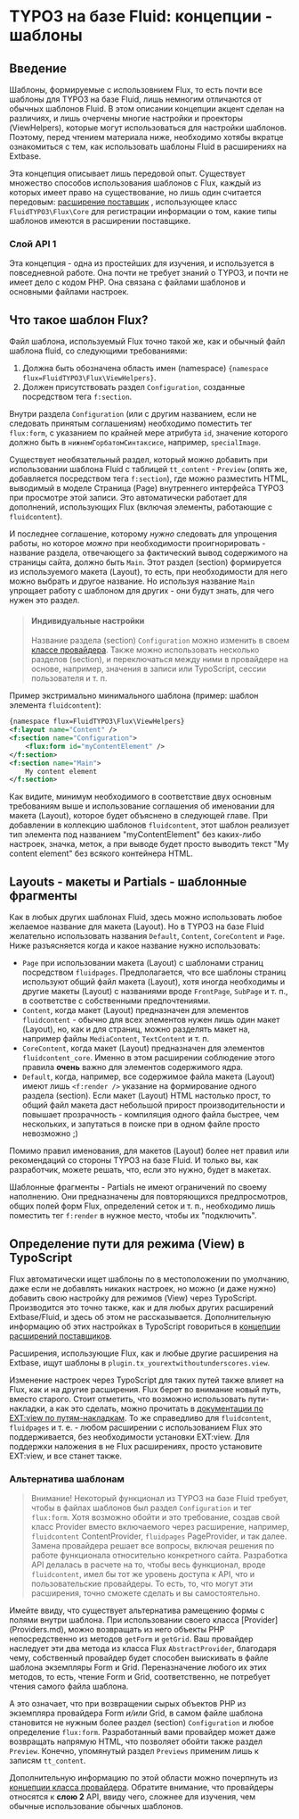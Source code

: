 TYPO3 на базе Fluid: концепции - шаблоны
========================================

## Введение

Шаблоны, формируемые с использовнием Flux, то есть почти все шаблоны для TYPO3 на базе Fluid, лишь немногим отличаются от обычных
шаблонов Fluid. В этом описании концепции акцент сделан на различиях, и лишь очерчены многие настройки и проекторы
(ViewHelpers), которые могут использоваться для настройки шаблонов. Поэтому, перед чтением материала ниже,
необходимо хотябы вкратце ознакомиться с тем, как использовать шаблоны Fluid в расширениях на Extbase.

Эта концепция описывает лишь передовой опыт. Существует множество способов использования шаблонов с Flux,
каждый из которых имеет право на существование, но лишь один считается передовым: [расширение поставщик](ProviderExtensions.md)
, использующее класс `FluidTYPO3\Flux\Core` для регистрации информации о том, какие типы шаблонов имеются в расширении поставщике.

### Слой API 1

Эта концепция - одна из простейших для изучения, и используется в повседневной работе. Она почти не требует знаний о TYPO3,
и почти не имеет дело с кодом PHP. Она связана с файлами шаблонов и основными файлами настроек.

## Что такое шаблон Flux?

Файл шаблона, используемый Flux точно такой же, как и обычный файл шаблона fluid, со следующими требованиями:

1. Должна быть обозначена область имен (namespace) `{namespace flux=FluidTYPO3\Flux\ViewHelpers}`.
2. Должен присутствовать раздел `Configuration`, созданные посредством тега `f:section`.

Внутри раздела `Configuration` (или с другим названием, если не следовать принятым соглашениям) необходимо поместить тег
`flux:form`, с указанием по крайней мере атрибута `id`, значение которого должно быть в `нижнемГорбатомСинтаксисе`, например,
`specialImage`.

Существует необязательный раздел, который можно добавить при использовании шаблона Fluid с таблицей `tt_content` - `Preview`
(опять же, добавляется посредством тега `f:section`), где можно разместить HTML, выводимый в моделе Страница (Page) внутреннего
 интерфейса TYPO3 при просмотре этой записи. Это автоматически работает для дополнений, использующих Flux (включая элементы,
 работающие с `fluidcontent`).

И последнее соглашение, которому *нужно* следовать для упрощения работы, но которое *можно* при необходимости проигнорировать -
 название раздела, отвечающего за фактический вывод содержимого на страницы сайта, должно быть `Main`. Этот раздел (section)
 формируется из используемого макета (Layout), то есть, при необходимости для него можно выбрать и другое название. Но
 используя название `Main` упрощает работу с шаблоном для других - они будут знать, для чего нужен это раздел.

> #### Индивидуальные настройки
>
> Название раздела (section) `Configuration` можно изменить в своем [классе провайдера](Providers.md). Также можно использовать
 несколько разделов (section), и переключаться между ними в провайдере на основе, например, значения в записи или TypoScript,
 сессии пользователя и т. п.

Пример экстримально минимального шаблона (пример: шаблон элемента `fluidcontent`):

```xml
{namespace flux=FluidTYPO3\Flux\ViewHelpers}
<f:layout name="Content" />
<f:section name="Configuration">
    <flux:form id="myContentElement" />
</f:section>
<f:section name="Main">
    My content element
</f:section>
```

Как видите, минимум необходимого в соответствие двух основным требованиям выше и использование соглашения об именовании для
макета (Layout), которое будет объяснено в следующей главе. При добавлении в коллекцию шаблонов `fluidcontent`,
этот шаблон реализует тип элемента под названием "myContentElement" без каких-либо настроек, значка, меток,
а при выводе будет просто выводить текст "My content element" без всякого контейнера HTML.

## Layouts - макеты и Partials - шаблонные фрагменты

Как в любых других шаблонах Fluid, здесь можно использовать любое желаемое название для макета (Layout). Но в TYPO3 на базе
Fluid желательно использовать названия `Default`, `Content`, `CoreContent` и `Page`. Ниже разъясняется когда и какое название
нужно использовать:

* `Page` при использовании макета (Layout) с шаблонами страниц посредством `fluidpages`. Предполагается,
   что все шаблоны страниц используют общий файл макета (Layout), хотя иногда необходимы и другие макеты (Layout) с названиями
   вроде `FrontPage`, `SubPage` и т. п., в соответстве с собственными предпочтениями.
* `Content`, когда макет (Layout) предназначен для элементов `fluidcontent` - обычно для всех элементов нужен лишь один макет
   (Layout), но, как и для страниц, можно разделять макет на, например файлы `MediaContent`, `TextContent` и т. п.
* `CoreContent`, когда макет (Layout) предназначен для элементов `fluidcontent_core`. Именно в этом расширении соблюдение этого
  правила **очень** важно для элементов содержимого ядра.
* `Default`, когда, например, все содержимое файла макета (Layout) имеют лишь `<f:render />` указание на формирование одного
  раздела (section). Если макет (Layout) HTML настолько прост, то общий файл макета даст небольшой прирост производительности и
   повышает прозрачность - компиляция одного файла быстрее, чем нескольких, и запутаться в поиске при в одном файле просто
   невозможно ;)

Помимо правил именования, для макетов (Layout) более нет правил или рекомендаций со стороны TYPO3 на базе Fluid. И только вы,
как разработчик, можете решать, что, если это нужно, будет в макетах.

Шаблонные фрагменты - Partials не имеют ограничений по своему наполнению. Они предназначены для повторяющихся предпросмотров,
общих полей форм Flux, определений сеток и т. п., необходимо лишь поместить тег `f:render` в нужное место, чтобы их "подключить".

## Определение пути для режима (View) в TypoScript

Flux автоматически ищет шаблоны по в местоположении по умолчанию, даже если не добавлять никаких настроек,
но можно (и даже нужно) добавить свою настройку для режимов (View) через TypoScript. Производится это точно также,
как и для любых других расширений Extbase/Fluid, и здесь об этом не рассказывается. Дополнительную информацию об этих
настройках в TypoScript говориться в [концепции расширений поставщиков](ProviderExtensions.md).

Расширения, использующие Flux, как и любые другие расширения на Extbase, ищут шаблоны в `plugin.tx_yourextwithoutunderscores.view`.

Изменение настроек через TypoScript для таких путей также влияет на Flux, как и на другие расширения. Flux берет во внимание
новый путь, вместо старого. Стоит отметить, что возможно использовать пути-накладки, а как это сделать,
можно прочитать в [документации по EXT:view по путям-накладкам](https://github.com/FluidTYPO3/view#template-path-overlays). То
же справедливо для `fluidcontent`, `fluidpages` и т. е. - любом расширении с использованием Flux это поддерживается, без
необходимости установки  EXT:view. Для поддержки наложения в не Flux расширениях, просто установите EXT:view,
и все станет также.

### Альтернатива шаблонам

> Внимание! Некоторый функционал из TYPO3 на базе Fluid требует, чтобы в файлах шаблонов был раздел `Configuration` и тег
> `flux:form`. Хотя возможно обойти и это требование, создав свой класс Provider вместо включаемого через расширение, например,
> `fluidcontent` ContentProvider, `fluidpages` PageProvider, и так далее. Замена провайдера решает все вопросы,
> включая решения по работе функционала относительно конкретного сайта. Разработка API делалась в расчете на то,
> чтобы весь функционал, вроде `fluidcontent`, имел бы тот же уровень доступа к API, что и пользовательские провайдеры. То есть, то,
> что могут эти расширения, точно сможете сделать и вы самостоятельно.

Имейте ввиду, что существует альтернатива рамещению формы с полями внутри шаблона. При использовании своего класса [Provider]
(Providers.md), можно возвращать из него объекты PHP непосредственно из методов `getForm` и `getGrid`. Ваш провайдер наследует
эти два метода из класса Flux `AbstractProvider`, благодаря чему, собственный провайдер будет способен выискивать в файле
шаблона экземпляры Form и Grid. Переназначение любого их этих методов, то есть, чтение Form и Grid, соответственно,
не потребует чтения самого файла шаблона.

А это означает, что при возвращении сырых объектов PHP из экземпляра провайдера Form *и/или* Grid,
в самом файле шаблона становится не нужным более раздел (section) `Configuration` и любое определение `flux:form`.
Разработанный вами провайдер может даже возвращать напрямую HTML, что позволяет обойти также раздел `Preview`. Конечно,
упомянутый раздел `Previews` применим лишь к записям `tt_content`.

Дополнительную информацию по этой области можно почерпнуть из [концепции класса провайдера](Providers.md). Обратите внимание,
что провайдеры относятся к **слою 2** API, ввиду чего, сложнее для изучения, чем обычные использование обычных шаблонов.

